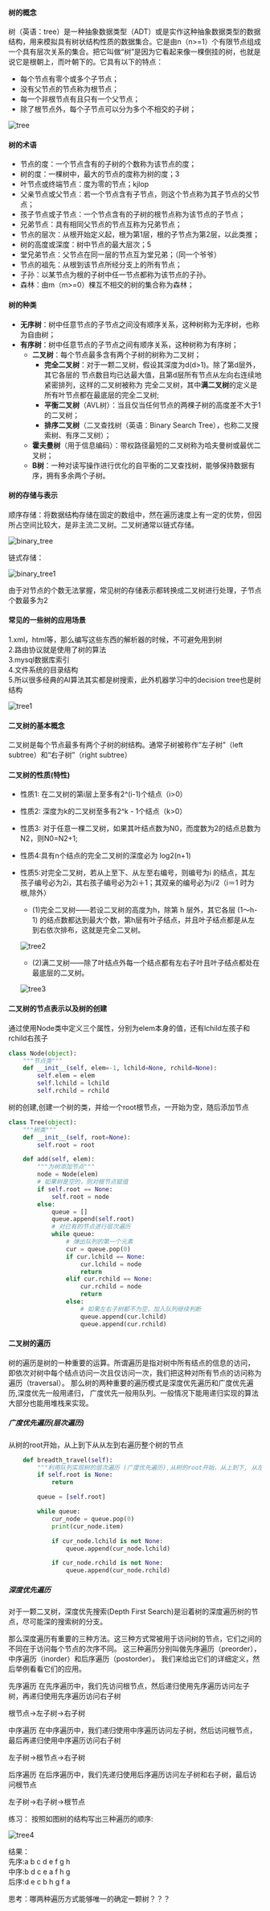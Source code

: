 #### 树的概念

树（英语：tree）是一种抽象数据类型（ADT）或是实作这种抽象数据类型的数据结构，用来模拟具有树状结构性质的数据集合。它是由n（n>=1）个有限节点组成一个具有层次关系的集合。把它叫做“树”是因为它看起来像一棵倒挂的树，也就是说它是根朝上，而叶朝下的。它具有以下的特点：

- 每个节点有零个或多个子节点；
- 没有父节点的节点称为根节点；
- 每一个非根节点有且只有一个父节点；
- 除了根节点外，每个子节点可以分为多个不相交的子树；

![tree](images/tree.jpg)

#### 树的术语

- 节点的度：一个节点含有的子树的个数称为该节点的度；
- 树的度：一棵树中，最大的节点的度称为树的度；3
- 叶节点或终端节点：度为零的节点；kjlop
- 父亲节点或父节点：若一个节点含有子节点，则这个节点称为其子节点的父节点；
- 孩子节点或子节点：一个节点含有的子树的根节点称为该节点的子节点；
- 兄弟节点：具有相同父节点的节点互称为兄弟节点；
- 节点的层次：从根开始定义起，根为第1层，根的子节点为第2层，以此类推；
- 树的高度或深度：树中节点的最大层次；5
- 堂兄弟节点：父节点在同一层的节点互为堂兄弟；（同一个爷爷）
- 节点的祖先：从根到该节点所经分支上的所有节点；
- 子孙：以某节点为根的子树中任一节点都称为该节点的子孙。
- 森林：由m（m>=0）棵互不相交的树的集合称为森林；

#### 树的种类

- **无序树**：树中任意节点的子节点之间没有顺序关系，这种树称为无序树，也称为自由树；
- **有序树**：树中任意节点的子节点之间有顺序关系，这种树称为有序树；
	- **二叉树**：每个节点最多含有两个子树的树称为二叉树；
		- **完全二叉树**：对于一颗二叉树，假设其深度为d(d>1)。除了第d层外，其它各层的
		  节点数目均已达最大值，且第d层所有节点从左向右连续地紧密排列，这样的二叉树被称为
		  完全二叉树，其中**满二叉树**的定义是所有叶节点都在最底层的完全二叉树;
		- **平衡二叉树**（AVL树）：当且仅当任何节点的两棵子树的高度差不大于1的二叉树；
		- **排序二叉树**（二叉查找树（英语：Binary Search Tree），也称二叉搜索树、有序二叉树）；
	- **霍夫曼树**（用于信息编码）：带权路径最短的二叉树称为哈夫曼树或最优二叉树；
	- **B树**：一种对读写操作进行优化的自平衡的二叉查找树，能够保持数据有序，拥有多余两个子树。

#### 树的存储与表示

顺序存储：将数据结构存储在固定的数组中，然在遍历速度上有一定的优势，但因所占空间比较大，是非主流二叉树。二叉树通常以链式存储。

![binary_tree](images/binary_tree.jpg)

链式存储：

![binary_tree1](images/binary_tree1.jpg)

由于对节点的个数无法掌握，常见树的存储表示都转换成二叉树进行处理，子节点个数最多为2

#### 常见的一些树的应用场景

1.xml，html等，那么编写这些东西的解析器的时候，不可避免用到树  
2.路由协议就是使用了树的算法  
3.mysql数据库索引  
4.文件系统的目录结构  
5.所以很多经典的AI算法其实都是树搜索，此外机器学习中的decision tree也是树结构  

![tree1](images/tree1.jpg)



#### 二叉树的基本概念

二叉树是每个节点最多有两个子树的树结构。通常子树被称作“左子树”（left subtree）和“右子树”（right subtree）

#### 二叉树的性质(特性)
- 性质1: 在二叉树的第i层上至多有2^(i-1)个结点（i>0）
- 性质2: 深度为k的二叉树至多有2^k - 1个结点（k>0）
- 性质3: 对于任意一棵二叉树，如果其叶结点数为N0，而度数为2的结点总数为N2，则N0=N2+1;
- 性质4:具有n个结点的完全二叉树的深度必为 log2(n+1)
- 性质5:对完全二叉树，若从上至下、从左至右编号，则编号为i 的结点，其左孩子编号必为2i，其右孩子编号必为2i＋1；其双亲的编号必为i/2（i＝1 时为根,除外）
    - (1)完全二叉树——若设二叉树的高度为h，除第 h 层外，其它各层 (1～h-1) 的结点数都达到最大个数，第h层有叶子结点，并且叶子结点都是从左到右依次排布，这就是完全二叉树。
    
    ![tree2](images/tree2.jpg)

    - (2)满二叉树——除了叶结点外每一个结点都有左右子叶且叶子结点都处在最底层的二叉树。
    
    ![tree3](images/tree3.jpg)
    
    
#### 二叉树的节点表示以及树的创建

通过使用Node类中定义三个属性，分别为elem本身的值，还有lchild左孩子和rchild右孩子

```python
class Node(object):
    """节点类"""
    def __init__(self, elem=-1, lchild=None, rchild=None):
        self.elem = elem
        self.lchild = lchild
        self.rchild = rchild
```

树的创建,创建一个树的类，并给一个root根节点，一开始为空，随后添加节点

```python
class Tree(object):
    """树类"""
    def __init__(self, root=None):
        self.root = root

    def add(self, elem):
        """为树添加节点"""
        node = Node(elem)
        # 如果树是空的，则对根节点赋值
        if self.root == None:
            self.root = node
        else:
            queue = []
            queue.append(self.root)
            # 对已有的节点进行层次遍历
            while queue:
                # 弹出队列的第一个元素
                cur = queue.pop(0)
                if cur.lchild == None:
                    cur.lchild = node
                    return
                elif cur.rchild == None:
                    cur.rchild = node
                    return
                else:
                    # 如果左右子树都不为空，加入队列继续判断
                    queue.append(cur.lchild)
                    queue.append(cur.rchild)
```

#### 二叉树的遍历

树的遍历是树的一种重要的运算。所谓遍历是指对树中所有结点的信息的访问，
即依次对树中每个结点访问一次且仅访问一次，我们把这种对所有节点的访问称为遍历（traversal）。
那么树的两种重要的遍历模式是深度优先遍历和广度优先遍历,深度优先一般用递归，
广度优先一般用队列。一般情况下能用递归实现的算法大部分也能用堆栈来实现。

##### 广度优先遍历(层次遍历)

从树的root开始，从上到下从从左到右遍历整个树的节点

```python
	def breadth_travel(self):
		"""利用队列实现树的层次遍历 (广度优先遍历),从树的root开始，从上到下, 从左到右遍历整个树的节点"""
		if self.root is None:
			return

		queue = [self.root]

		while queue:
			cur_node = queue.pop(0)
			print(cur_node.item)

			if cur_node.lchild is not None:
				queue.append(cur_node.lchild)

			if cur_node.rchild is not None:
				queue.append(cur_node.rchild)

```

##### 深度优先遍历
对于一颗二叉树，深度优先搜索(Depth First Search)是沿着树的深度遍历树的节点，尽可能深的搜索树的分支。

那么深度遍历有重要的三种方法。这三种方式常被用于访问树的节点，它们之间的不同在于访问每个节点的次序不同。
这三种遍历分别叫做先序遍历（preorder），中序遍历（inorder）和后序遍历（postorder）。
我们来给出它们的详细定义，然后举例看看它们的应用。

先序遍历 在先序遍历中，我们先访问根节点，然后递归使用先序遍历访问左子树，再递归使用先序遍历访问右子树

根节点->左子树->右子树


中序遍历 在中序遍历中，我们递归使用中序遍历访问左子树，然后访问根节点，最后再递归使用中序遍历访问右子树

左子树->根节点->右子树


后序遍历 在后序遍历中，我们先递归使用后序遍历访问左子树和右子树，最后访问根节点

左子树->右子树->根节点


练习： 按照如图树的结构写出三种遍历的顺序:

![tree4](images/tree4.jpg)

结果：  
先序:a b c d e f g h  
中序:b d c e a f h g  
后序:d e c b h g f a  

思考：哪两种遍历方式能够唯一的确定一颗树？？？  
